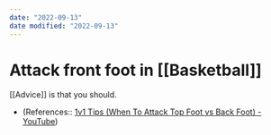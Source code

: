 ```yaml
---
date: "2022-09-13"
date modified: "2022-09-13"
---
```


# Attack front foot in [[Basketball]]
[[Advice]] is that you should.
- (References:: [1v1 Tips (When To Attack Top Foot vs Back Foot) - YouTube](https://www.youtube.com/watch?v=lEaIPPTLPP0))
